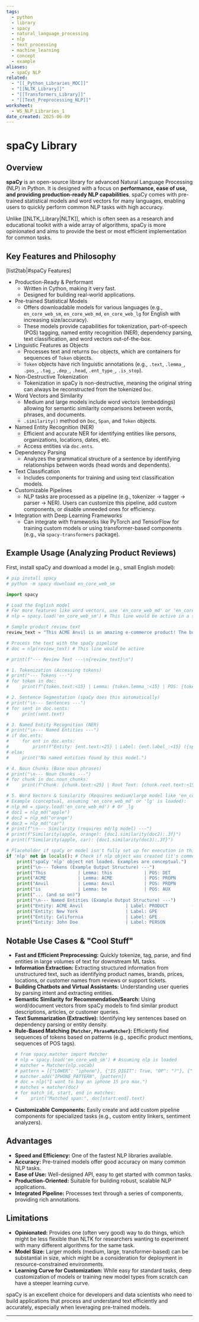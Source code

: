 ```yaml
---
tags:
  - python
  - library
  - spacy
  - natural_language_processing
  - nlp
  - text_processing
  - machine_learning
  - concept
  - example
aliases:
  - spaCy NLP
related:
  - "[[_Python_Libraries_MOC]]"
  - "[[NLTK_Library]]"
  - "[[Transformers_Library]]"
  - "[[Text_Preprocessing_NLP]]"
worksheet:
  - WS_NLP_Libraries_1
date_created: 2025-06-09
---
```

# spaCy Library

## Overview
**spaCy** is an open-source library for advanced Natural Language Processing (NLP) in Python. It is designed with a focus on **performance, ease of use, and providing production-ready NLP capabilities**. spaCy comes with pre-trained statistical models and word vectors for many languages, enabling users to quickly perform common NLP tasks with high accuracy.

Unlike [[NLTK_Library|NLTK]], which is often seen as a research and educational toolkit with a wide array of algorithms, spaCy is more opinionated and aims to provide the best or most efficient implementation for common tasks.

## Key Features and Philosophy
[list2tab|#spaCy Features]
- Production-Ready & Performant
    -   Written in Cython, making it very fast.
    -   Designed for building real-world applications.
- Pre-trained Statistical Models
    -   Offers downloadable models for various languages (e.g., `en_core_web_sm`, `en_core_web_md`, `en_core_web_lg` for English with increasing size/accuracy).
    -   These models provide capabilities for tokenization, part-of-speech (POS) tagging, named entity recognition (NER), dependency parsing, text classification, and word vectors out-of-the-box.
- Linguistic Features as Objects
    -   Processes text and returns `Doc` objects, which are containers for sequences of `Token` objects.
    -   `Token` objects have rich linguistic annotations (e.g., `.text`, `.lemma_`, `.pos_`, `.tag_`, `.dep_`, `.head`, `.ent_type_`, `.is_stop`).
- Non-Destructive Tokenization
    -   Tokenization in spaCy is non-destructive, meaning the original string can always be reconstructed from the tokenized `Doc`.
- Word Vectors and Similarity
    -   Medium and large models include word vectors (embeddings) allowing for semantic similarity comparisons between words, phrases, and documents.
    -   `.similarity()` method on `Doc`, `Span`, and `Token` objects.
- Named Entity Recognition (NER)
    -   Efficient and accurate NER for identifying entities like persons, organizations, locations, dates, etc.
    -   Access entities via `doc.ents`.
- Dependency Parsing
    -   Analyzes the grammatical structure of a sentence by identifying relationships between words (head words and dependents).
- Text Classification
    -   Includes components for training and using text classification models.
- Customizable Pipelines
    -   NLP tasks are processed as a pipeline (e.g., tokenizer -> tagger -> parser -> NER). Users can customize this pipeline, add custom components, or disable unneeded ones for efficiency.
- Integration with Deep Learning Frameworks
    -   Can integrate with frameworks like PyTorch and TensorFlow for training custom models or using transformer-based components (e.g., via `spacy-transformers` package).

## Example Usage (Analyzing Product Reviews)

First, install spaCy and download a model (e.g., small English model):
```bash
# pip install spacy
# python -m spacy download en_core_web_sm
```

```python
import spacy

# Load the English model
# For more features like word vectors, use 'en_core_web_md' or 'en_core_web_lg'
# nlp = spacy.load('en_core_web_sm') # This line would be active in a script

# Sample product review text
review_text = "This ACME Anvil is an amazing e-commerce product! The build quality is excellent, and it arrived in New York very quickly from their California warehouse. John Doe signed for it."

# Process the text with the spaCy pipeline
# doc = nlp(review_text) # This line would be active

# print(f"--- Review Text ---\n{review_text}\n")

# 1. Tokenization (Accessing tokens)
# print("--- Tokens ---")
# for token in doc:
#     print(f"{token.text:<15} | Lemma: {token.lemma_:<15} | POS: {token.pos_:<10} | Tag: {token.tag_:<8} | Is Stopword: {token.is_stop}")

# 2. Sentence Segmentation (spaCy does this automatically)
# print("\n--- Sentences ---")
# for sent in doc.sents:
#     print(sent.text)

# 3. Named Entity Recognition (NER)
# print("\n--- Named Entities ---")
# if doc.ents:
#     for ent in doc.ents:
#         print(f"Entity: {ent.text:<25} | Label: {ent.label_:<15} ({spacy.explain(ent.label_)})")
# else:
#     print("No named entities found by this model.")

# 4. Noun Chunks (Base noun phrases)
# print("\n--- Noun Chunks ---")
# for chunk in doc.noun_chunks:
#     print(f"Chunk: {chunk.text:<25} | Root Text: {chunk.root.text:<15} | Root Dep: {chunk.root.dep_}")

# 5. Word Vectors & Similarity (Requires medium/large model like 'en_core_web_md')
# Example (conceptual, assuming 'en_core_web_md' or 'lg' is loaded):
# nlp_md = spacy.load('en_core_web_md') # Or _lg
# doc1 = nlp_md("apple")
# doc2 = nlp_md("orange")
# doc3 = nlp_md("car")
# print(f"\n--- Similarity (requires md/lg model) ---")
# print(f"Similarity(apple, orange): {doc1.similarity(doc2):.3f}")
# print(f"Similarity(apple, car): {doc1.similarity(doc3):.3f}")

# Placeholder if spaCy or model isn't fully set up for execution in this environment
if 'nlp' not in locals(): # Check if nlp object was created (it's commented out above)
    print("spaCy 'nlp' object not loaded. Examples are conceptual.")
    print("\n--- Tokens (Example Output Structure) ---")
    print("This            | Lemma: this            | POS: DET        | Tag: DT       | Is Stopword: True")
    print("ACME            | Lemma: ACME            | POS: PROPN      | Tag: NNP      | Is Stopword: False")
    print("Anvil           | Lemma: Anvil           | POS: PROPN      | Tag: NNP      | Is Stopword: False")
    print("is              | Lemma: be              | POS: AUX        | Tag: VBZ      | Is Stopword: True")
    print("... (and so on)")
    print("\n--- Named Entities (Example Output Structure) ---")
    print("Entity: ACME Anvil                | Label: PRODUCT         (Products, services, and brands)")
    print("Entity: New York                  | Label: GPE             (Countries, cities, states)")
    print("Entity: California                | Label: GPE             (Countries, cities, states)")
    print("Entity: John Doe                  | Label: PERSON          (People, including fictional)")

```

## Notable Use Cases & "Cool Stuff"
-   **Fast and Efficient Preprocessing:** Quickly tokenize, tag, parse, and find entities in large volumes of text for downstream ML tasks.
-   **Information Extraction:** Extracting structured information from unstructured text, such as identifying product names, brands, prices, locations, or customer names from reviews or support tickets.
-   **Building Chatbots and Virtual Assistants:** Understanding user queries by parsing intent and extracting entities.
-   **Semantic Similarity for Recommendation/Search:** Using word/document vectors from spaCy models to find similar product descriptions, articles, or customer queries.
-   **Text Summarization (Extractive):** Identifying key sentences based on dependency parsing or entity density.
-   **Rule-Based Matching (`Matcher`, `PhraseMatcher`):** Efficiently find sequences of tokens based on patterns (e.g., specific product mentions, sequences of POS tags).
    ```python
    # from spacy.matcher import Matcher
    # nlp = spacy.load('en_core_web_sm') # Assuming nlp is loaded
    # matcher = Matcher(nlp.vocab)
    # pattern = [{"LOWER": "iphone"}, {"IS_DIGIT": True, "OP": "?"}, {"LOWER": "pro", "OP": "?"}] # Matches "iphone", "iphone 15", "iphone pro", "iphone 15 pro"
    # matcher.add("IPHONE_PATTERN", [pattern])
    # doc = nlp("I want to buy an iphone 15 pro max.")
    # matches = matcher(doc)
    # for match_id, start, end in matches:
    #     print("Matched span:", doc[start:end].text)
    ```
-   **Customizable Components:** Easily create and add custom pipeline components for specialized tasks (e.g., custom entity linkers, sentiment analyzers).

## Advantages
-   **Speed and Efficiency:** One of the fastest NLP libraries available.
-   **Accuracy:** Pre-trained models offer good accuracy on many common NLP tasks.
-   **Ease of Use:** Well-designed API, easy to get started with common tasks.
-   **Production-Oriented:** Suitable for building robust, scalable NLP applications.
-   **Integrated Pipeline:** Processes text through a series of components, providing rich annotations.

## Limitations
-   **Opinionated:** Provides one (often very good) way to do things, which might be less flexible than NLTK for researchers wanting to experiment with many different algorithms for the same task.
-   **Model Size:** Larger models (medium, large, transformer-based) can be substantial in size, which might be a consideration for deployment in resource-constrained environments.
-   **Learning Curve for Customization:** While easy for standard tasks, deep customization of models or training new model types from scratch can have a steeper learning curve.

spaCy is an excellent choice for developers and data scientists who need to build applications that process and understand text efficiently and accurately, especially when leveraging pre-trained models.

---